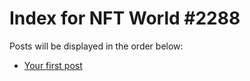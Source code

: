 # Index for NFT World #2288
Posts will be displayed in the order below:

- [Your first post](./001-first.md)

